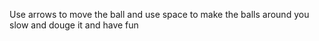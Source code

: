 Use arrows to move the ball and use space to make the balls around you slow and douge it and have fun
